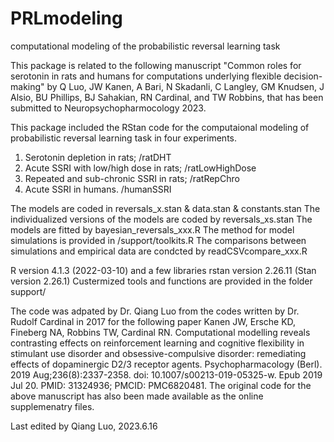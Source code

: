 # PRLmodeling
computational modeling of the probabilistic reversal learning task

This package is related to the following manuscript 
"Common roles for serotonin in rats and humans for computations underlying flexible decision-making" 
by Q Luo, JW Kanen, A Bari, N Skadanli, C Langley, GM Knudsen, J Alsio, BU Phillips, BJ Sahakian, RN Cardinal, and TW Robbins,
that has been submitted to Neuropsychopharmocology 2023.

This package included the RStan code for the computaional modeling of probabilistic reversal learning task in four experiments. 

1) Serotonin depletion in rats;            /ratDHT
2) Acute SSRI with low/high dose in rats;  /ratLowHighDose
3) Repeated and sub-chronic SSRI in rats;  /ratRepChro
4) Acute SSRI in humans.                   /humanSSRI

The models are coded in reversals_x.stan & data.stan & constants.stan
The individualized versions of the models are coded by reversals_xs.stan
The models are fitted by bayesian_reversals_xxx.R
The method for model simulations is provided in /support/toolkits.R
The comparisons between simulations and empirical data are condcted by readCSVcompare_xxx.R


R version 4.1.3 (2022-03-10) and a few libraries
rstan version 2.26.11 (Stan version 2.26.1)
Custermized tools and functions are provided in the folder support/


The code was adpated by Dr. Qiang Luo from the codes written by Dr. Rudolf Cardinal in 2017 for the following paper
Kanen JW, Ersche KD, Fineberg NA, Robbins TW, Cardinal RN. 
Computational modelling reveals contrasting effects on reinforcement 
learning and cognitive flexibility in stimulant use disorder and obsessive-compulsive disorder: 
remediating effects of dopaminergic D2/3 receptor agents. Psychopharmacology (Berl). 
2019 Aug;236(8):2337-2358. 
doi: 10.1007/s00213-019-05325-w. Epub 2019 Jul 20. PMID: 31324936; PMCID: PMC6820481.
The original code for the above manuscript has also been made available as the online supplemenatry files. 


Last edited by Qiang Luo, 2023.6.16


